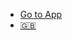 <!-- _navbar.md -->

* [Go to App](https://beta.polkabtc.io)
* [:uk:](/)
<!-- * [:cn:](/zh-cn/) -->
